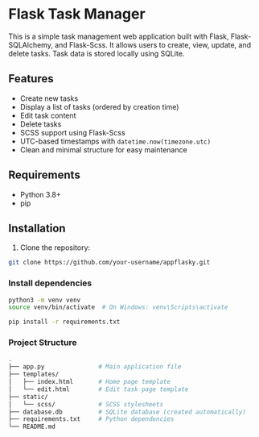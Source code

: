 # Flask Task Manager

This is a simple task management web application built with Flask, Flask-SQLAlchemy, and Flask-Scss. It allows users to create, view, update, and delete tasks. Task data is stored locally using SQLite.

## Features

- Create new tasks
- Display a list of tasks (ordered by creation time)
- Edit task content
- Delete tasks
- SCSS support using Flask-Scss
- UTC-based timestamps with `datetime.now(timezone.utc)`
- Clean and minimal structure for easy maintenance

## Requirements

- Python 3.8+
- pip

## Installation

1. Clone the repository:

```bash
git clone https://github.com/your-username/appflasky.git
```

### Install dependencies
```bash
python3 -m venv venv
source venv/bin/activate  # On Windows: venv\Scripts\activate

pip install -r requirements.txt
```

### Project Structure
```bash
.
├── app.py               # Main application file
├── templates/
│   ├── index.html       # Home page template
│   └── edit.html        # Edit task page template
├── static/
│   └── scss/            # SCSS stylesheets
├── database.db          # SQLite database (created automatically)
├── requirements.txt     # Python dependencies
└── README.md
```
